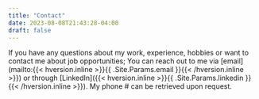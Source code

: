 ```yaml
---
title: "Contact"
date: 2023-08-08T21:43:28-04:00
draft: false
---
```


If you have any questions about my work, experience, hobbies or want to contact me about job opportunities; You can reach out to me via [email](mailto:{{< hversion.inline >}}{{ .Site.Params.email }}{{< /hversion.inline >}}) or through [LinkedIn]({{< hversion.inline >}}{{ .Site.Params.linkedin }}{{< /hversion.inline >}}). My phone # can be retrieved upon request.
